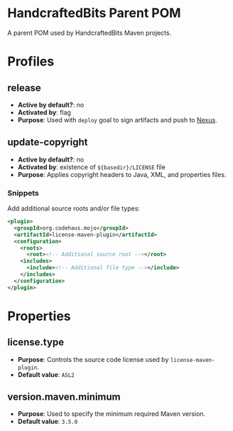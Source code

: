 # HandcraftedBits Parent POM

A parent POM used by HandcraftedBits Maven projects.

# Profiles

## release

* **Active by default?**: no
* **Activated by**: flag
* **Purpose**: Used with `deploy` goal to sign artifacts and push to [Nexus](https://oss.sonatype.org).

## update-copyright

* **Active by default?**: no
* **Activated by**: existence of `${basedir}/LICENSE` file
* **Purpose**: Applies copyright headers to Java, XML, and properties files.

### Snippets

Add additional source roots and/or file types:

```xml
<plugin>
  <groupId>org.codehaus.mojo</groupId>
  <artifactId>license-maven-plugin</artifactId>
  <configuration>
    <roots>
      <root><!-- Additional source root --></root>
    <includes>
      <include><!-- Additional file type --></include>
    </includes>
  </configuration>
</plugin>
```

# Properties

## license.type

* **Purpose**: Controls the source code license used by `license-maven-plugin`.
* **Default value**: `ASL2`

## version.maven.minimum

* **Purpose**: Used to specify the minimum required Maven version.
* **Default value**: `3.5.0`